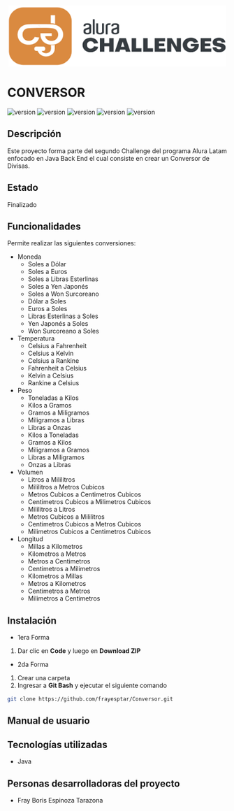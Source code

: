 <p align="center">
  <img width="500" height="140" alt="Alura Challenges" src="Image/Alura_Challenges.png">
</p>

# CONVERSOR
<p align="left">
  <img alt="version" src="https://img.shields.io/badge/test-ok-green">
  <img alt="version" src="https://img.shields.io/badge/version-1.0.0-blue">
  <img alt="version" src="https://img.shields.io/badge/licence-not specified-yellowgreen">
  <img alt="version" src="https://img.shields.io/badge/status-finished-brightgreen">
  <img alt="version" src="https://img.shields.io/badge/release date-may-yellow">
</p>

## Descripción
Este proyecto forma parte del segundo Challenge del programa Alura Latam enfocado en Java Back End el cual consiste en crear un Conversor de Divisas.

## Estado
Finalizado

## Funcionalidades
Permite realizar las siguientes conversiones:
- Moneda
  - Soles a Dólar
  - Soles a Euros
  - Soles a Libras Esterlinas
  - Soles a Yen Japonés
  - Soles a Won Surcoreano
  - Dólar a Soles
  - Euros a Soles
  - Libras Esterlinas a Soles
  - Yen Japonés a Soles
  - Won Surcoreano a Soles
- Temperatura
  - Celsius a Fahrenheit
  - Celsius a Kelvin
  - Celsius a Rankine
  - Fahrenheit a Celsius
  - Kelvin a Celsius
  - Rankine a Celsius
- Peso
  - Toneladas a Kilos
  - Kilos a Gramos
  - Gramos a Miligramos
  - Miligramos a Libras
  - Libras a Onzas
  - Kilos a Toneladas
  - Gramos a Kilos
  - Miligramos a Gramos
  - Libras a Miligramos
  - Onzas a Libras
- Volumen
  - Litros a Mililitros
  - Mililitros a Metros Cubicos
  - Metros Cubicos a Centimetros Cubicos
  - Centimetros Cubicos a Milimetros Cubicos
  - Mililitros a Litros
  - Metros Cubicos a Mililitros
  - Centimetros Cubicos a Metros Cubicos
  - Milimetros Cubicos a Centimetros Cubicos
- Longitud
  - Millas a Kilometros
  - Kilometros a Metros
  - Metros a Centimetros
  - Centimetros a Milimetros
  - Kilometros a Millas
  - Metros a Kilometros
  - Centimetros a Metros
  - Milimetros a Centimetros

## Instalación
- 1era Forma
1. Dar clic en **Code** y luego en **Download ZIP**

- 2da Forma
1. Crear una carpeta
2. Ingresar a **Git Bash** y ejecutar el siguiente comando
```sh
git clone https://github.com/frayesptar/Conversor.git
```

## Manual de usuario

## Tecnologías utilizadas
- Java

## Personas desarrolladoras del proyecto
- Fray Boris Espinoza Tarazona
